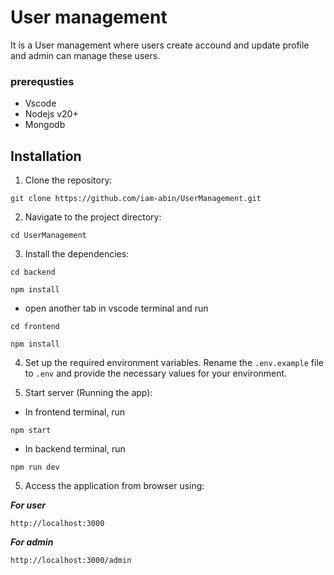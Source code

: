 # User management


It is a User management where users create accound and update profile and admin can manage these users.

### prerequsties
- Vscode
- Nodejs v20+
- Mongodb 

## Installation

1. Clone the repository:

```
git clone https://github.com/iam-abin/UserManagement.git
```

2. Navigate to the project directory:

```
cd UserManagement
```

3. Install the dependencies:

```
cd backend
```
```
npm install 
```
- open another tab in vscode terminal and run
```
cd frontend
```
```
npm install 
```

4. Set up the required environment variables. Rename the `.env.example` file to `.env` and provide the necessary values for your environment.

5. Start server (Running the app):

- In frontend terminal, run

```
npm start
```
- In backend terminal, run

```
npm run dev
```

5. Access the application from browser using:

***For user***
```
http://localhost:3000
```

***For admin***
```
http://localhost:3000/admin
```